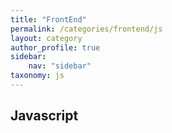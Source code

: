 ```yaml
---
title: "FrontEnd"
permalink: /categories/frontend/js
layout: category
author_profile: true
sidebar:
    nav: "sidebar"
taxonomy: js
---
```

## Javascript